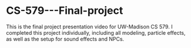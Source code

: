 # CS-579---Final-project
This is the final project presentation video for UW-Madison CS 579. I completed this project individually, including all modeling, particle effects, as well as the setup for sound effects and NPCs.
